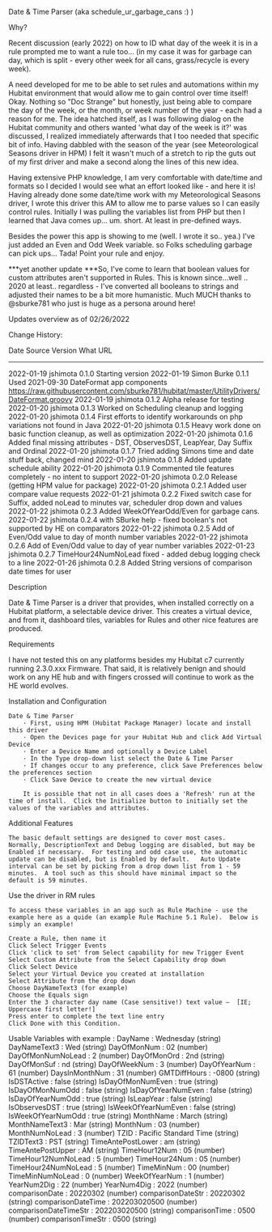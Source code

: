Date & Time Parser (aka schedule_ur_garbage_cans :) )

Why?

Recent discussion (early 2022) on how to ID what day of the week it is in a rule prompted me to want a rule too... (in my case it was for garbage can day, which is split - every other week for all cans, grass/recycle is every week).

A need developed for me to be able to set rules and automations within my Hubitat environment that would allow me to gain control over time itself!  Okay. Nothing so "Doc Strange" but honestly, just being able to compare the day of the week, or the month, or week number of the year - each had a reason for me.  The idea hatched itself, as I was following dialog on the Hubitat community and others wanted 'what day of the week is it?' was discussed, I realized immediately afterwards that I too needed that specific bit of info.  Having dabbled with the season of the year (see Meteorological Seasons driver in HPM) I felt it wasn't much of a stretch to rip the guts out of my first driver and make a second along the lines of this new idea. 

Having extensive PHP knowledge, I am very comfortable with date/time and formats so I decided I would see what an effort looked like - and here it is!
Having already done some date/time work with my Meteorological Seasons driver, I wrote this driver this AM to allow me to parse values so I can easily control rules. Initially I was pulling the variables list from PHP but then I learned that Java comes up... um. short. At least in pre-defined ways.
  
Besides the power this app is showing to me (well. I wrote it so.. yea.) I've just added an Even and Odd Week variable. so Folks scheduling garbage can pick ups... Tada! Point your rule and enjoy.

***yet another update ***So, I've come to learn that boolean values for custom attributes aren't supported in Rules. This is known since...well .. 2020 at least.. regardless - I've converted all booleans to strings and adjusted their names to be a bit more humanistic. Much MUCH thanks to @sburke781 who just is huge as a persona around here!

Updates overview as of 02/26/2022

 Change History:
 
Date         Source      Version What                                        URL
----         ------      ------- ----                                        ---
2022-01-19   jshimota    0.1.0   Starting version
2022-01-19   Simon Burke 0.1.1   Used 2021-09-30 DateFormat app components   https://raw.githubusercontent.com/sburke781/hubitat/master/UtilityDrivers/DateFormat.groovy
2022-01-19   jshimota    0.1.2   Alpha release for testing
2022-01-20   jshimota    0.1.3   Worked on Scheduling cleanup and logging
2022-01-20   jshimota    0.1.4   First efforts to identify workarounds on php variations not found in Java
2022-01-20   jshimota    0.1.5   Heavy work done on basic function cleanup, as well as optimization
2022-01-20   jshimota    0.1.6   Added final missing attributes - DST, ObservesDST, LeapYear, Day Suffix and Ordinal
2022-01-20   jshimota    0.1.7   Tried adding Simons time and date stuff back, changed mind
2022-01-20   jshimota    0.1.8   Added update schedule ability
2022-01-20   jshimota    0.1.9   Commented tile features completely - no intent to support
2022-01-20   jshimota    0.2.0   Release (getting HPM value for package)
2022-01-20   jshimota    0.2.1   Added user compare value requests
2022-01-21   jshimota    0.2.2   Fixed switch case for Suffix, added noLead to minutes var, scheduler drop down and values
2022-01-22   jshimota    0.2.3   Added WeekOfYearOdd/Even for garbage cans.
2022-01-22   jshimota    0.2.4   with SBurke help - fixed boolean's  not supported by HE on comparators
2022-01-22   jshimota    0.2.5   Add of Even/Odd value to day of month number variables
2022-01-22   jshimota    0.2.6   Add of Even/Odd value to day of year number variables
2022-01-23   jshimota    0.2.7   TimeHour24NumNoLead fixed - added debug logging check to a line
2022-01-26   jshimota    0.2.8   Added String versions of comparison date times for user
 
Description

Date & Time Parser is a driver that provides, when installed correctly on a Hubitat platform, a selectable device driver.
This creates a virtual device, and from it, dashboard tiles, variables for Rules and other nice features are produced.

Requirements

I have not tested this on any platforms besides my Hubitat c7 currently running 2.3.0.xxx Firmware.  That said, it is relatively benign and should work on any HE hub and with fingers crossed will continue to work as the HE world evolves.


Installation and Configuration

    Date & Time Parser
        · First, using HPM (Hubitat Package Manager) locate and install this driver
        · Open the Devices page for your Hubitat Hub and click Add Virtual Device
        · Enter a Device Name and optionally a Device Label
        · In the Type drop-down list select the Date & Time Parser
        · If changes occur to any preference, click Save Preferences below the preferences section
        · Click Save Device to create the new virtual device
        
		It is possible that not in all cases does a 'Refresh' run at the time of install.  Click the Initialize button to initially set the values of the variables and attributes.
        
Additional Features

    The basic default settings are designed to cover most cases.  Normally, DescriptionText and Debug logging are disabled, but may be Enabled if necessary.  For testing and odd case use, the automatic update can be disabled, but is Enabled by default.   Auto Update interval can be set by picking from a drop down list from 1 - 59 minutes.  A tool such as this should have minimal impact so the default is 59 minutes.
    
Use the driver in RM rules

    To access these variables in an app such as Rule Machine - use the example here as a quide (an example Rule Machine 5.1 Rule).  Below is simply an example!
    
    Create a Rule, then name it
    Click Select Trigger Events
    Click 'click to set' from Select capability for new Trigger Event
    Select Custom Attribute from the Select Capability drop down
    Click Select Device
    Select your Virtual Device you created at installation
    Select Attribute from the drop down
    Choose DayNameText3 (for example)
    Choose the Equals sign
    Enter the 3 character day name (Case sensitive!) text value –  [IE; Uppercase first letter!]
    Press enter to complete the text line entry
    Click Done with this Condition.

Usable Variables with example :
    DayName : Wednesday (string)
    DayNameText3 : Wed (string)
    DayOfMonNum : 02 (number)
    DayOfMonNumNoLead : 2 (number)
    DayOfMonOrd : 2nd (string)
    DayOfMonSuf : nd (string)
    DayOfWeekNum : 3 (number)
    DayOfYearNum : 61 (number)
    DaysInMonthNum : 31 (number)
    GMTDiffHours : -0800 (string)
    IsDSTActive : false (string)
    IsDayOfMonNumEven : true (string)
    IsDayOfMonNumOdd : false (string)
    IsDayOfYearNumEven : false (string)
    IsDayOfYearNumOdd : true (string)
    IsLeapYear : false (string)
    IsObservesDST : true (string)
    IsWeekOfYearNumEven : false (string)
    IsWeekOfYearNumOdd : true (string)
    MonthName : March (string)
    MonthNameText3 : Mar (string)
    MonthNum : 03 (number)
    MonthNumNoLead : 3 (number)
    TZID : Pacific Standard Time (string)
    TZIDText3 : PST (string)
    TimeAntePostLower : am (string)
    TimeAntePostUpper : AM (string)
    TimeHour12Num : 05 (number)
    TimeHour12NumNoLead : 5 (number)
    TimeHour24Num : 05 (number)
    TimeHour24NumNoLead : 5 (number)
    TimeMinNum : 00 (number)
    TimeMinNumNoLead : 0 (number)
    WeekOfYearNum : 1 (number)
    YearNum2Dig : 22 (number)
    YearNum4Dig : 2022 (number)
    comparisonDate : 20220302 (number)
    comparisonDateStr : 20220302 (string)
    comparisonDateTime : 202203020500 (number)
    comparisonDateTimeStr : 202203020500 (string)
    comparisonTime : 0500 (number)
    comparisonTimeStr : 0500 (string)
